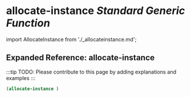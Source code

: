 # **allocate-instance** *Standard Generic Function*

import AllocateInstance from './_allocateinstance.md';

<AllocateInstance />

## Expanded Reference: allocate-instance

:::tip
TODO: Please contribute to this page by adding explanations and examples
:::

```lisp
(allocate-instance )
```
